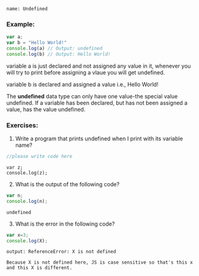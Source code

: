 ```ngMeta
name: Undefined
```


### Example:

```javascript
var a;
var b = "Hello World!"
console.log(a) // Output: undefined
console.log(b) // Output: Hello World!
```
variable a is just declared and not assigned any value in it, whenever you will try to print before assigning a vlaue you will get undefined.

variable b is declared and assigned a value i.e., Hello World!

The **undefined** data type can only have one value-the special value undefined. If a variable has been declared, but has not been assigned a value, has the value undefined.

### Exercises:

1. Write a program that prints undefined when I print with its variable name?

```javascript
//please write code here
```

```solution
var z;
console.log(z);
```

2. What is the output of the following code?

```javascript
var n;
console.log(n);
```

```solution
undefined
```

3. What is the error in the following code?
```javascript
var x=3;
console.log(X);
```

```solution
output: ReferenceError: X is not defined 

Because X is not defined here, JS is case sensitive so that's this x and this X is different.
```